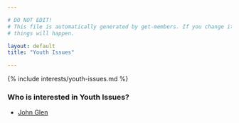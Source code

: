 ```yaml
---

# DO NOT EDIT!
# This file is automatically generated by get-members. If you change it, bad
# things will happen.

layout: default
title: "Youth Issues"

---
```


{% include interests/youth-issues.md %}

### Who is interested in Youth Issues?


* [John Glen](/members/john-glen.html)
